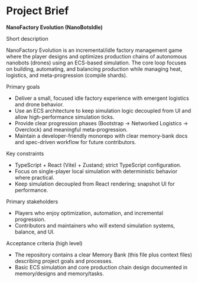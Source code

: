 # Project Brief

**NanoFactory Evolution (NanoBotsIdle)**

Short description

NanoFactory Evolution is an incremental/idle factory management game where the player designs and optimizes production chains of autonomous nanobots (drones) using an ECS-based simulation. The core loop focuses on building, automating, and balancing production while managing heat, logistics, and meta-progression (compile shards).

Primary goals

- Deliver a small, focused idle factory experience with emergent logistics and drone behavior.
- Use an ECS architecture to keep simulation logic decoupled from UI and allow high-performance simulation ticks.
- Provide clear progression phases (Bootstrap → Networked Logistics → Overclock) and meaningful meta-progression.
- Maintain a developer-friendly monorepo with clear memory-bank docs and spec-driven workflow for future contributors.

Key constraints

- TypeScript + React (Vite) + Zustand; strict TypeScript configuration.
- Focus on single-player local simulation with deterministic behavior where practical.
- Keep simulation decoupled from React rendering; snapshot UI for performance.

Primary stakeholders

- Players who enjoy optimization, automation, and incremental progression.
- Contributors and maintainers who will extend simulation systems, balance, and UI.

Acceptance criteria (high level)

- The repository contains a clear Memory Bank (this file plus context files) describing project goals and processes.
- Basic ECS simulation and core production chain design documented in memory/designs and memory/tasks.
